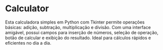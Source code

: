# Calculator
Esta calculadora simples em Python com Tkinter permite operações básicas: adição, subtração, multiplicação e divisão. Com uma interface amigável, possui campos para inserção de números, seleção de operação, botão de calcular e exibição do resultado. Ideal para cálculos rápidos e eficientes no dia a dia.
